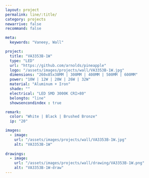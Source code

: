 ```yaml
---
layout: project
permalink: line/:title/
category: projects
newarrive: false
recommand: false

meta:
  keywords: "Vaneey, Wall"

project:
  title: "VA3353B-1W"
  type: "LED"
  url: "https://github.com/arnolds/pineapple"
  logo: "/assets/images/projects/wall/VA3353B-1W.jpg"
  dimensions: "260x85x38MM | 300MM | 400MM | 500MM | 600MM"
  power: "10W | 12W | 20W | 26W | 32W"
  material: "Aluminum + Iron"
  shade: ""
  electrical: "LED SMD 3000K CRI>80"
  belongto: "line"
  showsencondindex : true

remark:
  color: "White | Black | Brushed Bronze"
  ip: "20"

images:
  - image:
    url: "/assets/images/projects/wall/VA3353B-1W.jpg"
    alt: "VA3353B-1W"
    
drawings:
  - image:
    url: "/assets/images/projects/wall/drawing/VA3353B-1W.png"
    alt: "VA3353B-1W-draw"
---
```

